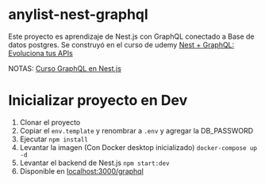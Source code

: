 # anylist-nest-graphql

Este proyecto es aprendizaje de Nest.js con GraphQL conectado a Base de datos postgres. Se construyó en el curso de udemy [Nest + GraphQL: Evoluciona tus APIs]()

NOTAS: [Curso GraphQL en Nest.js](https://www.notion.so/Curso-GraphQL-en-Nest-js-0b269d976e1549b09af47b5c6abb512c?pvs=4)


# Inicializar proyecto en Dev

1. Clonar el proyecto 
2. Copiar el ```env.template``` y renombrar a ```.env``` y agregar la DB_PASSWORD
3. Ejecutar ```npm install```
4. Levantar la imagen (Con Docker desktop inicializado) ```docker-compose up -d```
5. Levantar el backend de Nest.js ```npm start:dev```
6. Disponible en [localhost:3000/graphql](localhost:3000/graphql)
